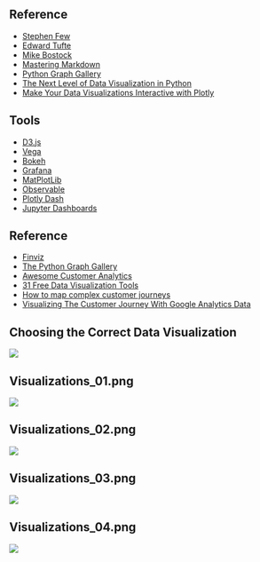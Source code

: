## Reference

* [Stephen Few](http://www.perceptualedge.com)
* [Edward Tufte](https://www.edwardtufte.com/tufte/)
* [Mike Bostock](https://bost.ocks.org/mike/)
* [Mastering Markdown](https://guides.github.com/features/mastering-markdown/#examples)
* [Python Graph Gallery](https://python-graph-gallery.com/all-charts/)
* [The Next Level of Data Visualization in Python](https://towardsdatascience.com/the-next-level-of-data-visualization-in-python-dd6e99039d5e)
* [Make Your Data Visualizations Interactive with Plotly](https://towardsdatascience.com/its-2019-make-your-data-visualizations-interactive-with-plotly-b361e7d45dc6)

## Tools

* [D3.js](https://d3js.org)
* [Vega](https://vega.github.io/vega/)
* [Bokeh](https://bokeh.pydata.org/en/latest/)
* [Grafana](https://grafana.com)
* [MatPlotLib](https://matplotlib.org)
* [Observable](https://observablehq.com)
* [Plotly Dash](https://plot.ly/products/dash/)
* [Jupyter Dashboards](https://jupyter-dashboards-layout.readthedocs.io/en/latest/)

## Reference

* [Finviz](https://finviz.com/map.ashx?t=sec)
* [The Python Graph Gallery](https://python-graph-gallery.com)
* [Awesome Customer Analytics](https://github.com/Acrotrend/Awesome-Customer-Analytics)
* [31 Free Data Visualization Tools](https://www.springboard.com/blog/31-free-data-visualization-tools/)
* [How to map complex customer journeys](https://medium.com/geckoboard-under-the-hood/how-to-map-complex-customer-journeys-8e2379bb6572)
* [Visualizing The Customer Journey With Google Analytics Data](https://www.bounteous.com/insights/2017/09/12/visualizing-customer-journey-google-analytics-data/?ns=l)

## Choosing the Correct Data Visualization
![](https://github.com/geoffreylink/Projects/blob/master/10%20Visualizations/ChoosingTheCorrectDataVisualization.jpeg)

## Visualizations_01.png
![](https://github.com/geoffreylink/Projects/blob/master/10%20Visualizations/images/Visualizations_01.png)

## Visualizations_02.png
![](https://github.com/geoffreylink/Projects/blob/master/10%20Visualizations/images/Visualizations_02.png)

## Visualizations_03.png
![](https://github.com/geoffreylink/Projects/blob/master/10%20Visualizations/images/Visualizations_03.png)

## Visualizations_04.png
![](https://github.com/geoffreylink/Projects/blob/master/10%20Visualizations/images/Visualizations_04.png)
